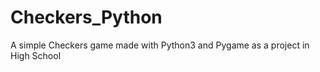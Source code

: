 # Checkers_Python


A simple Checkers game made with Python3 and Pygame as a project in High School


